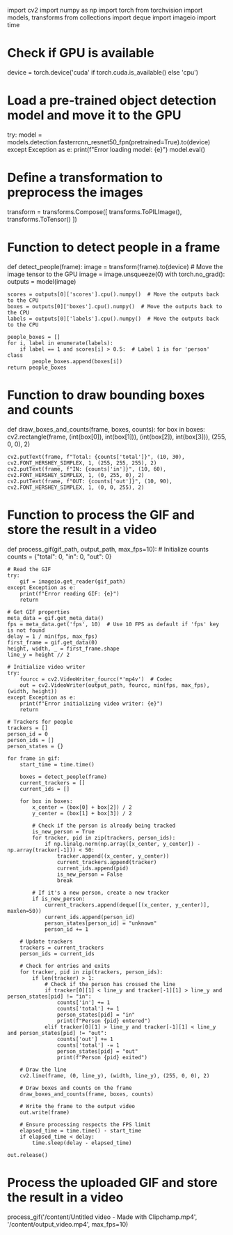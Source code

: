 import cv2
import numpy as np
import torch
from torchvision import models, transforms
from collections import deque
import imageio
import time

# Check if GPU is available
device = torch.device('cuda' if torch.cuda.is_available() else 'cpu')

# Load a pre-trained object detection model and move it to the GPU
try:
    model = models.detection.fasterrcnn_resnet50_fpn(pretrained=True).to(device)
except Exception as e:
    print(f"Error loading model: {e}")
model.eval()

# Define a transformation to preprocess the images
transform = transforms.Compose([
    transforms.ToPILImage(),
    transforms.ToTensor()
])

# Function to detect people in a frame
def detect_people(frame):
    image = transform(frame).to(device)  # Move the image tensor to the GPU
    image = image.unsqueeze(0)
    with torch.no_grad():
        outputs = model(image)

    scores = outputs[0]['scores'].cpu().numpy()  # Move the outputs back to the CPU
    boxes = outputs[0]['boxes'].cpu().numpy()  # Move the outputs back to the CPU
    labels = outputs[0]['labels'].cpu().numpy()  # Move the outputs back to the CPU

    people_boxes = []
    for i, label in enumerate(labels):
        if label == 1 and scores[i] > 0.5:  # Label 1 is for 'person' class
            people_boxes.append(boxes[i])
    return people_boxes

# Function to draw bounding boxes and counts
def draw_boxes_and_counts(frame, boxes, counts):
    for box in boxes:
        cv2.rectangle(frame, (int(box[0]), int(box[1])), (int(box[2]), int(box[3])), (255, 0, 0), 2)

    cv2.putText(frame, f"Total: {counts['total']}", (10, 30), cv2.FONT_HERSHEY_SIMPLEX, 1, (255, 255, 255), 2)
    cv2.putText(frame, f"IN: {counts['in']}", (10, 60), cv2.FONT_HERSHEY_SIMPLEX, 1, (0, 255, 0), 2)
    cv2.putText(frame, f"OUT: {counts['out']}", (10, 90), cv2.FONT_HERSHEY_SIMPLEX, 1, (0, 0, 255), 2)

# Function to process the GIF and store the result in a video
def process_gif(gif_path, output_path, max_fps=10):
    # Initialize counts
    counts = {"total": 0, "in": 0, "out": 0}

    # Read the GIF
    try:
        gif = imageio.get_reader(gif_path)
    except Exception as e:
        print(f"Error reading GIF: {e}")
        return

    # Get GIF properties
    meta_data = gif.get_meta_data()
    fps = meta_data.get('fps', 10)  # Use 10 FPS as default if 'fps' key is not found
    delay = 1 / min(fps, max_fps)
    first_frame = gif.get_data(0)
    height, width, _ = first_frame.shape
    line_y = height // 2

    # Initialize video writer
    try:
        fourcc = cv2.VideoWriter_fourcc(*'mp4v')  # Codec
        out = cv2.VideoWriter(output_path, fourcc, min(fps, max_fps), (width, height))
    except Exception as e:
        print(f"Error initializing video writer: {e}")
        return

    # Trackers for people
    trackers = []
    person_id = 0
    person_ids = []
    person_states = {}

    for frame in gif:
        start_time = time.time()

        boxes = detect_people(frame)
        current_trackers = []
        current_ids = []

        for box in boxes:
            x_center = (box[0] + box[2]) / 2
            y_center = (box[1] + box[3]) / 2

            # Check if the person is already being tracked
            is_new_person = True
            for tracker, pid in zip(trackers, person_ids):
                if np.linalg.norm(np.array([x_center, y_center]) - np.array(tracker[-1])) < 50:
                    tracker.append((x_center, y_center))
                    current_trackers.append(tracker)
                    current_ids.append(pid)
                    is_new_person = False
                    break

            # If it's a new person, create a new tracker
            if is_new_person:
                current_trackers.append(deque([(x_center, y_center)], maxlen=50))
                current_ids.append(person_id)
                person_states[person_id] = "unknown"
                person_id += 1

        # Update trackers
        trackers = current_trackers
        person_ids = current_ids

        # Check for entries and exits
        for tracker, pid in zip(trackers, person_ids):
            if len(tracker) > 1:
                # Check if the person has crossed the line
                if tracker[0][1] < line_y and tracker[-1][1] > line_y and person_states[pid] != "in":
                    counts['in'] += 1
                    counts['total'] += 1
                    person_states[pid] = "in"
                    print(f"Person {pid} entered")
                elif tracker[0][1] > line_y and tracker[-1][1] < line_y and person_states[pid] != "out":
                    counts['out'] += 1
                    counts['total'] -= 1
                    person_states[pid] = "out"
                    print(f"Person {pid} exited")

        # Draw the line
        cv2.line(frame, (0, line_y), (width, line_y), (255, 0, 0), 2)

        # Draw boxes and counts on the frame
        draw_boxes_and_counts(frame, boxes, counts)

        # Write the frame to the output video
        out.write(frame)

        # Ensure processing respects the FPS limit
        elapsed_time = time.time() - start_time
        if elapsed_time < delay:
            time.sleep(delay - elapsed_time)

    out.release()

# Process the uploaded GIF and store the result in a video
process_gif('/content/Untitled video - Made with Clipchamp.mp4', '/content/output_video.mp4', max_fps=10)


